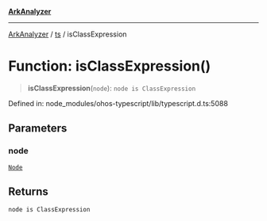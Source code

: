[**ArkAnalyzer**](../../../../README.md)

***

[ArkAnalyzer](../../../../globals.md) / [ts](../README.md) / isClassExpression

# Function: isClassExpression()

> **isClassExpression**(`node`): `node is ClassExpression`

Defined in: node\_modules/ohos-typescript/lib/typescript.d.ts:5088

## Parameters

### node

[`Node`](../interfaces/Node.md)

## Returns

`node is ClassExpression`
